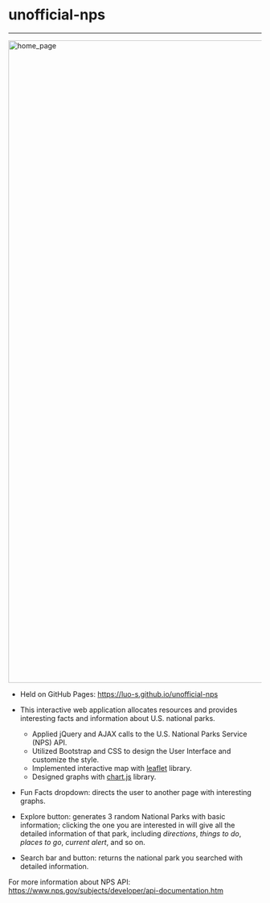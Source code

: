 # unofficial-nps

----

<img width="1276" alt="home_page" src="https://github.com/luo-s/unofficial-nps/assets/40323042/66324a3f-e9f7-46d7-8136-b3bc3204be13">

+ Held on GitHub Pages: https://luo-s.github.io/unofficial-nps

+ This interactive web application allocates resources and provides interesting facts and information about U.S. national parks.
  - Applied jQuery and AJAX calls to the U.S. National Parks Service (NPS) API.
  - Utilized Bootstrap and CSS to design the User Interface and customize the style.
  - Implemented interactive map with [leaflet](https://leafletjs.com/) library.
  - Designed graphs with [chart.js](https://www.chartjs.org/) library.

 + Fun Facts dropdown: directs the user to another page with interesting graphs.
 + Explore button: generates 3 random National Parks with basic information; clicking the one you are interested in will give all the detailed information of that park, including _directions_, _things to do_, _places to go_, _current alert_, and so on.
 + Search bar and button: returns the national park you searched with detailed information.

For more information about NPS API: https://www.nps.gov/subjects/developer/api-documentation.htm
